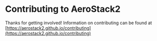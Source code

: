 # Contributing to AeroStack2

Thanks for getting involved! Information on contributing can be found at [https://aerostack2.github.io/contributing](https://aerostack2.github.io/contributing)
